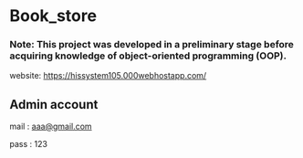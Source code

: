 # Book_store

### Note: This project was developed in a preliminary stage before acquiring knowledge of object-oriented programming (OOP).






website: [https://hissystem105.000webhostapp.com/
](https://ningago.000webhostapp.com/)


## Admin account 
mail : aaa@gmail.com

pass : 123
